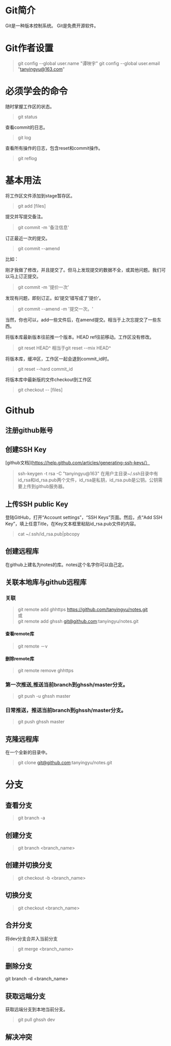 # Git简介
Git是一种版本控制系统。
Git是免费开源软件。

# Git作者设置

>git config --global user.name "谭映宇"
 git config --global user.email "tanyingyu@163.com"

# 必须学会的命令

随时掌握工作区的状态。

>git status  

查看commit的日志。  

>git log  

查看所有操作的日志，包含reset和commit操作。

>git reflog

# 基本用法

将工作区文件添加到stage暂存区。

>git add [files]

提交并写提交备注。

>git commit -m '备注信息'

订正最近一次的提交。

>git commit --amend

比如：

刚才我做了修改，并且提交了。但马上发现提交的数据不全，或其他问题。我们可以马上订正提交。

>git commit -m '提价一次'

发现有问题，即刻订正。如‘提交’错写成了‘提价’。
>git commit --amend -m '提交一次。'

当然，你也可以，add一些文件后，在amend提交。相当于上次忘提交了一些东西。

将版本库最新版本往前推一个版本。HEAD ref往前移动。工作区没有修改。

>git reset HEAD^
相当于git reset --mix HEAD^

将版本库，缓冲区，工作区一起会退到commit_id时。
>git reset --hard commit_id 

将版本库中最新版的文件checkout到工作区
>git checkout -- [files]

# Github
## 注册github账号

## 创建SSH Key
[github文档](https://help.github.com/articles/generating-ssh-keys/）
>ssh-keygen -t rsa -C "tanyingyu@163"
在用户主目录~/.ssh目录中有id_rsa和id_rsa.pub两个文件，id_rsa是私钥，id_rsa.pub是公钥。公钥需要上传到github服务器。

## 上传SSH public Key
登陆GitHub，打开“Account settings”，“SSH Keys”页面。然后，点“Add SSH Key”，填上任意Title，在Key文本框里粘贴id_rsa.pub文件的内容。
>cat ~/.ssh/id_rsa.pub|pbcopy

## 创建远程库
在github上建名为notes的库。notes这个名字你可以自己定。

## 关联本地库与github远程库  
### 关联  
>git remote add ghhttps https://github.com/tanyingyu/notes.git  
或  
>git remote add ghssh git@github.com:tanyingyu/notes.git  
#### 查看remote库  
>git remote －v  
#### 删除remote库  
>git remote remove ghhttps  
### 第一次推送,推送当前branch到ghssh/master分支。    
>git push -u ghssh master  
### 日常推送，推送当前branch到ghssh/master分支。  
>git push ghssh master  

## 克隆远程库
在一个全新的目录中。
>git clone git@github.com:tanyingyu/notes.git  

# 分支
## 查看分支  
>git branch -a  
## 创建分支  
>git branch <branch_name>  
## 创建并切换分支  
>git checkout -b <branch_name>    
## 切换分支  
>git checkout <branch_name>  
## 合并分支  
将dev分支合并入当前分支  
>git merge <branch_name>  
## 删除分支
git branch -d <branch_name>

## 获取远端分支  
获取远端分支到本地当前分支。  
>git pull ghssh dev  

## 解决冲突


